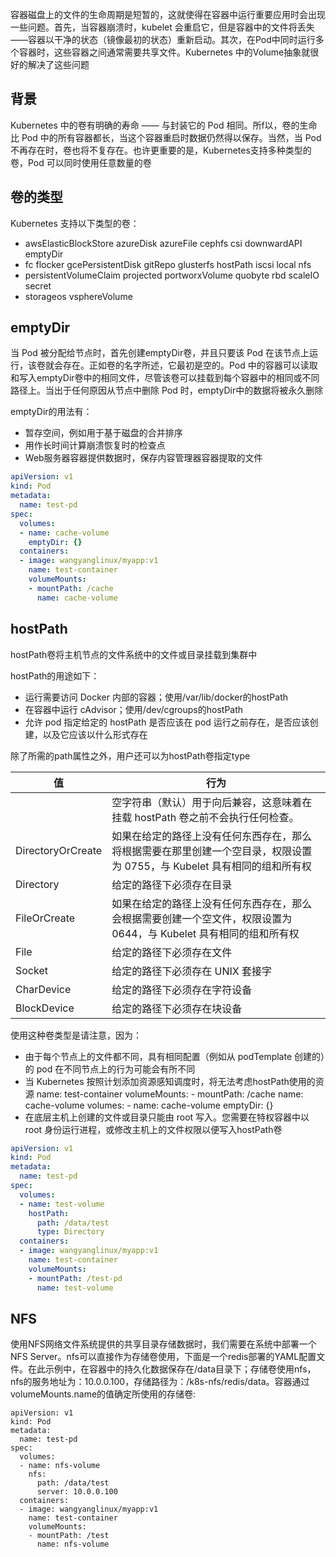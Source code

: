 容器磁盘上的文件的生命周期是短暂的，这就使得在容器中运行重要应用时会出现一些问题。首先，当容器崩溃时，kubelet 会重启它，但是容器中的文件将丢失——容器以干净的状态（镜像最初的状态）重新启动。其次，在Pod中同时运行多个容器时，这些容器之间通常需要共享文件。Kubernetes 中的Volume抽象就很好的解决了这些问题

## 背景

Kubernetes 中的卷有明确的寿命 —— 与封装它的 Pod 相同。所f以，卷的生命比 Pod 中的所有容器都长，当这个容器重启时数据仍然得以保存。当然，当 Pod 不再存在时，卷也将不复存在。也许更重要的是，Kubernetes支持多种类型的卷，Pod 可以同时使用任意数量的卷

## 卷的类型

Kubernetes 支持以下类型的卷：

- awsElasticBlockStore  azureDisk  azureFile  cephfs  csi downwardAPI  emptyDir 
- fc flocker  gcePersistentDisk  gitRepo  glusterfs  hostPath  iscsi  local  nfs
- persistentVolumeClaim  projected  portworxVolume  quobyte  rbd  scaleIO  secret 
- storageos vsphereVolume

## emptyDir

当 Pod 被分配给节点时，首先创建emptyDir卷，并且只要该 Pod 在该节点上运行，该卷就会存在。正如卷的名字所述，它最初是空的。Pod 中的容器可以读取和写入emptyDir卷中的相同文件，尽管该卷可以挂载到每个容器中的相同或不同路径上。当出于任何原因从节点中删除 Pod 时，emptyDir中的数据将被永久删除

<!--注意:容器崩溃不会从节点移除pod,因此emptyDir卷的数据在容器崩溃时是最安全的-->

emptyDir的用法有：

- 暂存空间，例如用于基于磁盘的合并排序
- 用作长时间计算崩溃恢复时的检查点
- Web服务器容器提供数据时，保存内容管理器容器提取的文件

```yaml
apiVersion: v1
kind: Pod
metadata:  
  name: test-pd
spec:  
  volumes:  
  - name: cache-volume    
    emptyDir: {}
  containers:  
  - image: wangyanglinux/myapp:v1
    name: test-container    
    volumeMounts:    
    - mountPath: /cache      
      name: cache-volume    
```

## hostPath

hostPath卷将主机节点的文件系统中的文件或目录挂载到集群中

hostPath的用途如下：

- 运行需要访问 Docker 内部的容器；使用/var/lib/docker的hostPath
- 在容器中运行 cAdvisor；使用/dev/cgroups的hostPath
- 允许 pod 指定给定的 hostPath 是否应该在 pod 运行之前存在，是否应该创建，以及它应该以什么形式存在

除了所需的path属性之外，用户还可以为hostPath卷指定type

| 值                | 行为                                                         |
| ----------------- | ------------------------------------------------------------ |
|                   | 空字符串（默认）用于向后兼容，这意味着在挂载 hostPath 卷之前不会执行任何检查。 |
| DirectoryOrCreate | 如果在给定的路径上没有任何东西存在，那么将根据需要在那里创建一个空目录，权限设置为 0755，与 Kubelet 具有相同的组和所有权 |
| Directory         | 给定的路径下必须存在目录                                     |
| FileOrCreate      | 如果在给定的路径上没有任何东西存在，那么会根据需要创建一个空文件，权限设置为 0644，与 Kubelet 具有相同的组和所有权 |
| File              | 给定的路径下必须存在文件                                     |
| Socket            | 给定的路径下必须存在 UNIX 套接字                             |
| CharDevice        | 给定的路径下必须存在字符设备                                 |
| BlockDevice       | 给定的路径下必须存在块设备                                   |

使用这种卷类型是请注意，因为：

- 由于每个节点上的文件都不同，具有相同配置（例如从 podTemplate 创建的）的 pod 在不同节点上的行为可能会有所不同
- 当 Kubernetes 按照计划添加资源感知调度时，将无法考虑hostPath使用的资源    name: test-container    volumeMounts:    - mountPath: /cache      name: cache-volume  volumes:  - name: cache-volume    emptyDir: {}
- 在底层主机上创建的文件或目录只能由 root 写入。您需要在特权容器中以 root 身份运行进程，或修改主机上的文件权限以便写入hostPath卷

```yaml
apiVersion: v1
kind: Pod
metadata:  
  name: test-pd
spec: 
  volumes:  
  - name: test-volume   
    hostPath:    
      path: /data/test      
      type: Directory
  containers:  
  - image: wangyanglinux/myapp:v1    
    name: test-container    
    volumeMounts:    
    - mountPath: /test-pd      
      name: test-volume  
```

## NFS

使用NFS网络文件系统提供的共享目录存储数据时，我们需要在系统中部署一个NFS Server。nfs可以直接作为存储卷使用，下面是一个redis部署的YAML配置文件。在此示例中，在容器中的持久化数据保存在/data目录下；存储卷使用nfs，nfs的服务地址为：10.0.0.100，存储路径为：/k8s-nfs/redis/data。容器通过volumeMounts.name的值确定所使用的存储卷:

```
apiVersion: v1
kind: Pod
metadata:  
  name: test-pd
spec: 
  volumes:  
  - name: nfs-volume   
    nfs:    
      path: /data/test      
      server: 10.0.0.100
  containers:  
  - image: wangyanglinux/myapp:v1    
    name: test-container    
    volumeMounts:    
    - mountPath: /test      
      name: nfs-volume  
```

